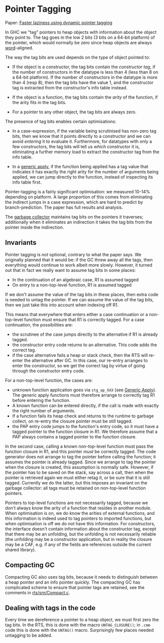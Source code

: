# Pointer Tagging


Paper: [ Faster laziness using dynamic pointer tagging](http://www.haskell.org/~simonmar/papers/ptr-tagging.pdf)


In GHC we "tag" pointers to heap objects with information about the object they point to.  The tag goes in the low 2 bits (3 bits on a 64-bit platform) of the pointer, which would normally be zero since heap objects are always [word](commentary/rts/word)-aligned.


The way the tag bits are used depends on the type of object pointed to:

- If the object is a constructor, the tag bits contain the *constructor tag*, if the number of
  constructors in the datatype is less than 4 (less than 8 on a 64-bit platform).  If the number of
  constructors in the datatype is more than 4 (resp 8), then the tag bits have the value 1, and the constructor tag
  is extracted from the constructor's info table instead.

- If the object is a function, the tag bits contain the *arity* of the function, if the arity fits
  in the tag bits.

- For a pointer to any other object, the tag bits are always zero.


The presence of tag bits enables certain optimisations:

- In a case-expression, if the variable being scrutinised has non-zero tag bits, then we know
  that it points directly to a constructor and we can avoid *entering* it to evaluate it.
  Furthermore, for datatypes with only a few constructors, the tag bits will tell us *which*
  constructor it is, eliminating a further memory load to extract the constructor tag from the
  info table.

- In a [generic apply](commentary/rts/haskell-execution/function-calls#generic-apply), if the function being applied has a tag value that indicates it has exactly the
  right arity for the number of arguments being applied, we can jump directly to the function, instead of
  inspecting its info table first.


Pointer-tagging is a fairly significant optimisation: we measured 10-14% depending on platform.  A large proportion of this comes from eliminating the indirect jumps in a case expression, which are hard to predict by branch-prediction.  The paper has full results and analysis.


The [garbage collector](commentary/rts/storage/gc) maintains tag bits on the pointers it traverses; additionally when it eliminates an indirection it takes the tag bits from the pointer inside the indirection.

## Invariants


Pointer tagging is *not* optional, contrary to what the paper says.  We originally planned that it would be: if the GC threw away all the tags, then everything would continue to work albeit more slowly.  However, it turned out that in fact we really want to assume tag bits in some places:

- In the continuation of an algebraic case, R1 is assumed tagged
- On entry to a non-top-level function, R1 is assumed tagged


If we don't assume the value of the tag bits in these places, then extra code is needed to untag the pointer.  If we can assume the value of the tag bits, then we just take this into account when indexing off R1.


This means that everywhere that enters either a case continuation or a non-top-level function must ensure that R1 is correctly tagged.  For a case continuation, the possibilities are:

- the scrutinee of the case jumps directly to the alternative if R1 is already tagged.
- the constructor entry code returns to an alternative.  This code adds the correct tag.
- if the case alternative fails a heap or stack check, then the RTS will re-enter the alternative after
  GC.  In this case, our re-entry arranges to enter the constructor, so we get the correct tag by
  virtue of going through the constructor entry code.


For a non-top-level function, the cases are:

- unknown function application goes via `stg_ap_XXX` (see [Generic Apply](commentary/rts/haskell-execution/function-calls#)).  
  The generic apply functions must therefore arrange to correctly tag R1 before entering the function.
- A known function can be entered directly, if the call is made with exactly the right number of arguments.
- If a function fails its heap check and returns to the runtime to garbage collect, on re-entry the closure
  pointer must be still tagged.
- the PAP entry code jumps to the function's entry code, so it must have a tagged pointer to the function
  closure in R1.  We therefore assume that a PAP always contains a tagged pointer to the function closure.


In the second case, calling a known non-top-level function must pass the function closure in R1, and this pointer *must* be correctly tagged.  The code generator does not arrange to tag the pointer before calling the function; it assumes the pointer is already tagged.  Since we arrange to tag the pointer when the closure is created, this assumption is normally safe.  However, if the pointer has to be saved on the stack, say across a call, then when the pointer is retrieved again we must either retag it, or be sure that it is still tagged.  Currently we do the latter, but this imposes an invariant on the garbage collector: all tags must be retained on non-top-level function pointers.


Pointers to top-level functions are not necessarily tagged, because we don't always know the arity of a function that resides in another module.  When optimisation is on, we do know the arities of external functions, and this information is indeed used to tag pointers to imported functions, but when optimisation is off we do not have this information.  For constructors, the interface doesn't contain information about the constructor tag, except that there may be an unfolding, but the unfolding is not necessarily reliable (the unfolding may be a constructor application, but in reality the closure may be a CAF, e.g. if any of the fields are references outside the current shared library).

## Compacting GC


Compacting GC also uses tag bits, because it needs to distinguish between a heap pointer and an info pointer quickly.  The compacting GC has complicated scheme to ensure that pointer tags are retained, see the comments in [rts/sm/Compact.c](/trac/ghc/browser/ghc/rts/sm/Compact.c).

## Dealing with tags in the code


Every time we dereference a pointer to a heap object, we must first zero the tag bits.  In the RTS, this is done with the macro `UNTAG_CLOSURE()`; in `.cmm` code this is done with the `UNTAG()` macro.  Surprisingly few places needed untagging to be added.
